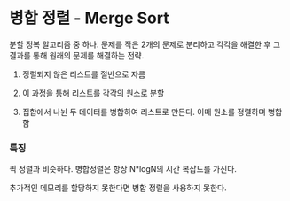 # 병합 정렬 - Merge Sort

분할 정복 알고리즘 중 하나. 문제를 작은 2개의 문제로 분리하고 각각을 해결한 후 그 결과를 통해 원래의 문제를 해결하는 전략.

1. 정렬되지 않은 리스트를 절반으로 자름

2. 이 과정을 통해 리스트를 각각의 원소로 분할

3. 집합에서 나뉜 두 데이터를 병합하여 리스트로 만든다. 이때 원소를 정렬하며 병합함

### 특징

퀵 정렬과 비슷하다. 병합정렬은 항상 N*logN의 시간 복잡도를 가진다. 

추가적인 메모리를 할당하지 못한다면 병합 정렬을 사용하지 못한다.



